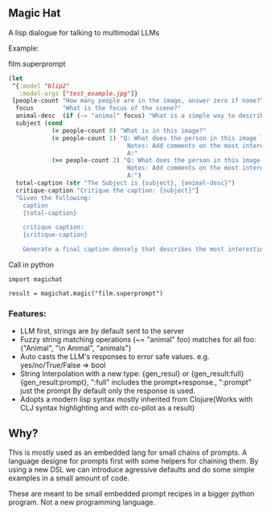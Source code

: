 ## Magic Hat

A lisp dialogue for talking to multimodal LLMs

Example:

film.superprompt
```clojure
(let
 ^{:model "blip2"
   :model-args ["test_example.jpg"]}
 [people-count "How many people are in the image, answer zero if none?"
  focus        "What is the focus of the scene?"
  animal-desc  (if (~= "animal" focus) "What is a simple way to describe the animal?")
  subject (cond
            (= people-count 0) "What is in this image?"
            (= people-count 1) "Q: What does the person in this image look like?
                                 Notes: Add comments on the most interesting features, what is visualy stunning about this person?
                                 A:"
            (>= people-count 2) "Q: What does the person in this image look like?
                                 Notes: Add comments on the most interesting features, what is visualy stunning about this person?
                                 A:")
  total-caption (str "The Subject is {subject}, {animal-desc}")
  critique-caption "Critique the caption: {subject}"]
  "Given the following:
    caption
    {total-caption}

    critique caption:
    {critique-caption}

    Generate a final caption densely that describes the most interesting parts of the image in the simplest way.")
```

Call in python

```
import magichat

result = magichat.magic("film.superprompt")
```


### Features:
- LLM first, strings are by default sent to the server
- Fuzzy string matching operations (~= "animal" foo) matches for all foo: {"Animal", "\n Animal", "animals"}
- Auto casts the LLM's responses to error safe values. e.g. yes/no/True/False => bool
- String Interpolation with a new type:
	{gen_resul} or {gen_result:full} {gen_result:prompt}, ":full" includes the prompt+response., ":prompt" just the prompt By default only the response is used.
- Adopts a modern lisp syntax mostly inherited from Clojure(Works with CLJ syntax highlighting and with co-pilot as a result)

## Why?

This is mostly used as an embedded lang for small chains of prompts. A language designe for prompts first
with some helpers for chaining them. By using a new DSL we can introduce agressive defaults and do some simple examples in a small amount of code.

These are meant to be small embedded prompt recipes in a bigger python program. Not a new programming language.

